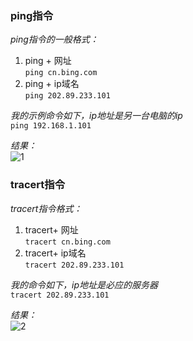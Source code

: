 ### ping指令  
*ping指令的一般格式：*  
1. ping  +  网址    
`ping cn.bing.com`  
2. ping  +  ip域名    
`ping 202.89.233.101`  

*我的示例命令如下，ip地址是另一台电脑的ip*   
`ping 192.168.1.101`  
  
*结果：*  
![1](https://raw.githubusercontent.com/whustone007/Network_homework/master/5%7B61@FTE%606B%285%7B@%60I%60S%29W4H.png)

### tracert指令
*tracert指令格式：*  
1. tracert+  网址  
`tracert cn.bing.com`  
2. tracert+  ip域名  
`tracert 202.89.233.101`   

*我的命令如下，ip地址是必应的服务器*    
`tracert 202.89.233.101`  

*结果：*  
![2](https://raw.githubusercontent.com/whustone007/Network_homework/master/%7DM@$SNR975J9637DM1VJ9%5DO.png)

